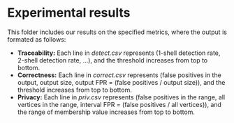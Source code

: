 # Experimental results
This folder includes our results on the specified metrics, where the output is formated as follows:
- **Traceability:** Each line in *detect.csv* represents (1-shell detection rate, 2-shell detection rate, ...), and the threshold increases from top to bottom. 
- **Correctness:** Each line in *correct.csv* represents (false positives in the output, output size, output FPR = (false positives / output size)), and the threshold increases from top to bottom. 
- **Privacy:** Each line in *priv.csv* represents (false positives in the range, all vertices in the range, interval FPR = (false positives / all vertices)), and the range of membership value increases from top to bottom. 